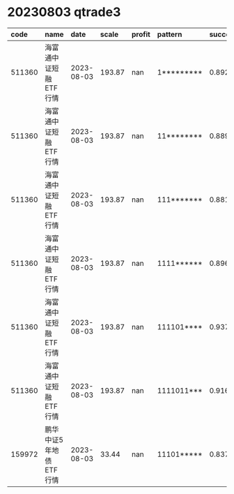 
# 20230803 qtrade3
 | code | name | date | scale | profit | pattern | success_rate | success_cnt | fund_cnt | 
 | :----- | :----- | :----- | :----- | :----- | :----- | :----- | :----- | :----- | 
 | 511360 | 海富通中证短融ETF行情 | 2023-08-03 | 193.87 | nan | 1********* | 0.8928571428571429 | 475 | 532 | 
 | 511360 | 海富通中证短融ETF行情 | 2023-08-03 | 193.87 | nan | 11******** | 0.8896713615023474 | 379 | 426 | 
 | 511360 | 海富通中证短融ETF行情 | 2023-08-03 | 193.87 | nan | 111******* | 0.8815028901734104 | 305 | 346 | 
 | 511360 | 海富通中证短融ETF行情 | 2023-08-03 | 193.87 | nan | 1111****** | 0.896797153024911 | 252 | 281 | 
 | 511360 | 海富通中证短融ETF行情 | 2023-08-03 | 193.87 | nan | 111101**** | 0.9375 | 30 | 32 | 
 | 511360 | 海富通中证短融ETF行情 | 2023-08-03 | 193.87 | nan | 1111011*** | 0.9166666666666666 | 22 | 24 | 
 | 159972 | 鹏华中证5年地债ETF行情 | 2023-08-03 | 33.44 | nan | 11101***** | 0.8378378378378378 | 31 | 37 | 
